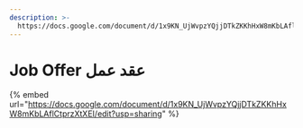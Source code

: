 ```yaml
---
description: >-
  https://docs.google.com/document/d/1x9KN_UjWvpzYQjjDTkZKKhHxW8mKbLAflCtprzXtXEI/edit?usp=sharing
---
```


# Job Offer عقد عمل

{% embed url="https://docs.google.com/document/d/1x9KN_UjWvpzYQjjDTkZKKhHxW8mKbLAflCtprzXtXEI/edit?usp=sharing" %}

